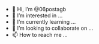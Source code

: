 - 👋 Hi, I’m @06postagb
- 👀 I’m interested in ...
- 🌱 I’m currently learning ...
- 💞️ I’m looking to collaborate on ...
- 📫 How to reach me ...

<!---
06postagb/06postagb is a ✨ special ✨ repository because its `README.md` (this file) appears on your GitHub profile.
You can click the Preview link to take a look at your changes.
--->
